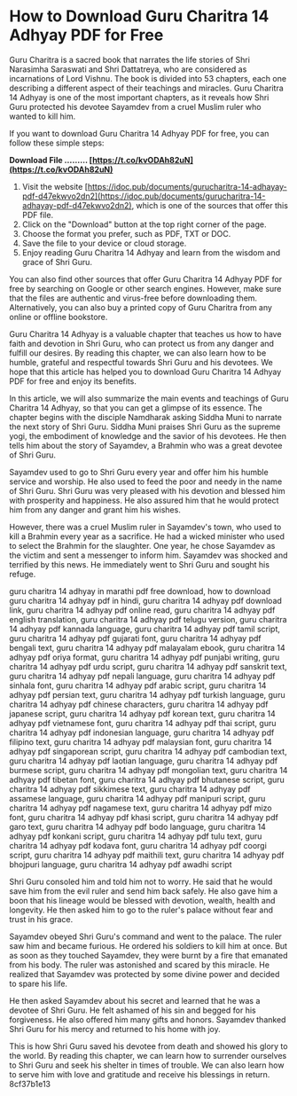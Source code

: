 # How to Download Guru Charitra 14 Adhyay PDF for Free
 
Guru Charitra is a sacred book that narrates the life stories of Shri Narasimha Saraswati and Shri Dattatreya, who are considered as incarnations of Lord Vishnu. The book is divided into 53 chapters, each one describing a different aspect of their teachings and miracles. Guru Charitra 14 Adhyay is one of the most important chapters, as it reveals how Shri Guru protected his devotee Sayamdev from a cruel Muslim ruler who wanted to kill him.
 
If you want to download Guru Charitra 14 Adhyay PDF for free, you can follow these simple steps:
 
**Download File ……… [https://t.co/kvODAh82uN](https://t.co/kvODAh82uN)**


 
1. Visit the website [https://idoc.pub/documents/gurucharitra-14-adhayay-pdf-d47ekwvo2dn2](https://idoc.pub/documents/gurucharitra-14-adhayay-pdf-d47ekwvo2dn2), which is one of the sources that offer this PDF file.
2. Click on the "Download" button at the top right corner of the page.
3. Choose the format you prefer, such as PDF, TXT or DOC.
4. Save the file to your device or cloud storage.
5. Enjoy reading Guru Charitra 14 Adhyay and learn from the wisdom and grace of Shri Guru.

You can also find other sources that offer Guru Charitra 14 Adhyay PDF for free by searching on Google or other search engines. However, make sure that the files are authentic and virus-free before downloading them. Alternatively, you can also buy a printed copy of Guru Charitra from any online or offline bookstore.
 
Guru Charitra 14 Adhyay is a valuable chapter that teaches us how to have faith and devotion in Shri Guru, who can protect us from any danger and fulfill our desires. By reading this chapter, we can also learn how to be humble, grateful and respectful towards Shri Guru and his devotees. We hope that this article has helped you to download Guru Charitra 14 Adhyay PDF for free and enjoy its benefits.
  
In this article, we will also summarize the main events and teachings of Guru Charitra 14 Adhyay, so that you can get a glimpse of its essence. The chapter begins with the disciple Namdharak asking Siddha Muni to narrate the next story of Shri Guru. Siddha Muni praises Shri Guru as the supreme yogi, the embodiment of knowledge and the savior of his devotees. He then tells him about the story of Sayamdev, a Brahmin who was a great devotee of Shri Guru.
 
Sayamdev used to go to Shri Guru every year and offer him his humble service and worship. He also used to feed the poor and needy in the name of Shri Guru. Shri Guru was very pleased with his devotion and blessed him with prosperity and happiness. He also assured him that he would protect him from any danger and grant him his wishes.
 
However, there was a cruel Muslim ruler in Sayamdev's town, who used to kill a Brahmin every year as a sacrifice. He had a wicked minister who used to select the Brahmin for the slaughter. One year, he chose Sayamdev as the victim and sent a messenger to inform him. Sayamdev was shocked and terrified by this news. He immediately went to Shri Guru and sought his refuge.
 
guru charitra 14 adhyay in marathi pdf free download,  how to download guru charitra 14 adhyay pdf in hindi,  guru charitra 14 adhyay pdf download link,  guru charitra 14 adhyay pdf online read,  guru charitra 14 adhyay pdf english translation,  guru charitra 14 adhyay pdf telugu version,  guru charitra 14 adhyay pdf kannada language,  guru charitra 14 adhyay pdf tamil script,  guru charitra 14 adhyay pdf gujarati font,  guru charitra 14 adhyay pdf bengali text,  guru charitra 14 adhyay pdf malayalam ebook,  guru charitra 14 adhyay pdf oriya format,  guru charitra 14 adhyay pdf punjabi writing,  guru charitra 14 adhyay pdf urdu script,  guru charitra 14 adhyay pdf sanskrit text,  guru charitra 14 adhyay pdf nepali language,  guru charitra 14 adhyay pdf sinhala font,  guru charitra 14 adhyay pdf arabic script,  guru charitra 14 adhyay pdf persian text,  guru charitra 14 adhyay pdf turkish language,  guru charitra 14 adhyay pdf chinese characters,  guru charitra 14 adhyay pdf japanese script,  guru charitra 14 adhyay pdf korean text,  guru charitra 14 adhyay pdf vietnamese font,  guru charitra 14 adhyay pdf thai script,  guru charitra 14 adhyay pdf indonesian language,  guru charitra 14 adhyay pdf filipino text,  guru charitra 14 adhyay pdf malaysian font,  guru charitra 14 adhyay pdf singaporean script,  guru charitra 14 adhyay pdf cambodian text,  guru charitra 14 adhyay pdf laotian language,  guru charitra 14 adhyay pdf burmese script,  guru charitra 14 adhyay pdf mongolian text,  guru charitra 14 adhyay pdf tibetan font,  guru charitra 14 adhyay pdf bhutanese script,  guru charitra 14 adhyay pdf sikkimese text,  guru charitra 14 adhyay pdf assamese language,  guru charitra 14 adhyay pdf manipuri script,  guru charitra 14 adhyay pdf nagamese text,  guru charitra 14 adhyay pdf mizo font,  guru charitra 14 adhyay pdf khasi script,  guru charitra 14 adhyay pdf garo text,  guru charitra 14 adhyay pdf bodo language,  guru charitra 14 adhyay pdf konkani script,  guru charitra 14 adhyay pdf tulu text,  guru charitra 14 adhyay pdf kodava font,  guru charitra 14 adhyay pdf coorgi script,  guru charitra 14 adhyay pdf maithili text,  guru charitra 14 adhyay pdf bhojpuri language,  guru charitra 14 adhyay pdf awadhi script
 
Shri Guru consoled him and told him not to worry. He said that he would save him from the evil ruler and send him back safely. He also gave him a boon that his lineage would be blessed with devotion, wealth, health and longevity. He then asked him to go to the ruler's palace without fear and trust in his grace.
 
Sayamdev obeyed Shri Guru's command and went to the palace. The ruler saw him and became furious. He ordered his soldiers to kill him at once. But as soon as they touched Sayamdev, they were burnt by a fire that emanated from his body. The ruler was astonished and scared by this miracle. He realized that Sayamdev was protected by some divine power and decided to spare his life.
 
He then asked Sayamdev about his secret and learned that he was a devotee of Shri Guru. He felt ashamed of his sin and begged for his forgiveness. He also offered him many gifts and honors. Sayamdev thanked Shri Guru for his mercy and returned to his home with joy.
 
This is how Shri Guru saved his devotee from death and showed his glory to the world. By reading this chapter, we can learn how to surrender ourselves to Shri Guru and seek his shelter in times of trouble. We can also learn how to serve him with love and gratitude and receive his blessings in return.
 8cf37b1e13
 
